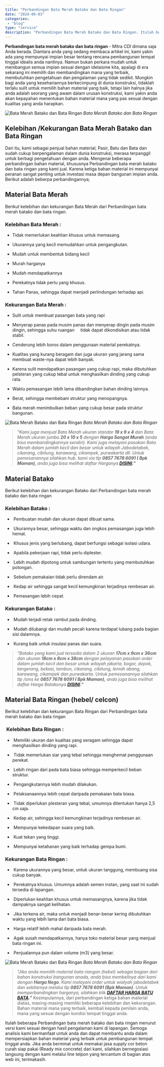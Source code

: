 ```yaml
---
title: "Perbandingan Bata Merah Batako dan Bata Ringan"
date: "2024-09-03"
categories:
 - "blog"
type: "service"
description: "Perbandingan Bata Merah Batako dan Bata Ringan. Itulah beberapa Perbandingan bata merah batako dan bata ringan menurut versi kami sesuai dengan hasil pengala..."
---
```


**Perbandingan bata merah batako dan bata ringan** - Mitra _CDI_ dimana saja Anda berada. Diantara anda yang sedang membaca artikel ini, kami yakin ada yang mempunyai impian besar tentang rencana pembangunan tempat tinggal idealis anda nantinya. Namun bukan perkara mudah untuk membangun semua impian sesuai dengan idelaisme kita, apalagi di era sekarang ini memilih dan membandingkan mana yang terbaik, membutuhkan pengetahuan dan pengalaman yang tidak sedikit. Mungkin bagi anda yang kesehariannya berkecimpung di dunia konstruksi, tidaklah terlalu sulit untuk memilih bahan material yang baik, tetapi lain halnya jika anda adalah seorang yang awam dalam urusan konstruksi, kami yakin anda akan kepayahan menentukan bahan material mana yang pas sesuai dengan kualitas yang anda harapkan.

![Bata Merah Batako dan Bata Ringan](/images/blog/batako.jpg)
*Bata Merah Batako dan Bata Ringan*

 ## Kelebihan /Kekurangan Bata Merah Batako dan Bata Ringan

Dari itu, kami sebagai penjual bahan material; Pasir, Batu dan Bata dan sudah cukup berpengalaman dalam dunia konstruksi, merasa terpanggil untuk berbagi pengetahuan dengan anda. Mengenai beberapa perbandingan bahan material, khususnya Perbandingan bata merah batako dan bata ringan yang kami jual. Karena ketiga bahan material ini mempunyai peranan sangat penting untuk investasi masa depan bangunan impian anda. Berikut adalah beberpa perbandingannya;

 ## Material Bata Merah

Berikut kelebihan dan kekurangan Bata Merah dari Perbandingan bata merah batako dan bata ringan.

### **Kelebihan Bata Merah :**

- Tidak memerlukan keahlian khusus untuk memasang.

- Ukurannya yang kecil memudahkan untuk pengangkutan.

- Mudah untuk membentuk bidang kecil
- Murah harganya
- Mudah mendapatkannya
- Perekatnya tidak perlu yang khusus.

- Tahan Panas, sehingga dapat menjadi perlindungan terhadap api.

### **Kekurangan Bata Merah :**

- Sulit untuk membuat pasangan bata yang rapi
- Menyerap panas pada musim panas dan menyerap dingin pada musim dingin, sehingga suhu ruangan     tidak dapat dikondisikan atau tidak stabil.

- Cenderung lebih boros dalam penggunaan material perekatnya.

- Kualitas yang kurang beragam dan juga ukuran yang jarang sama membuat waste-nya dapat lebih banyak.

- Karena sulit mendapatkan pasangan yang cukup rapi, maka dibutuhkan pelsteran yang cukup tebal untuk menghasilkan dinding yang cukup rata.

- Waktu pemasangan lebih lama dibandingkan bahan dinding lainnya.

- Berat, sehingga membebani struktur yang menopangnya.

- Bata merah menimbulkan beban yang cukup besar pada struktur bangunan.

![Bata Merah Batako dan Bata Ringan](/images/blog/bata-merah-3.jpg)
*Bata Merah Batako dan Bata Ringan*

> _"Kami juga menjual Bata Merah ukuran standar **19 x 9 x 4** dan Bata Merah ukuran jumbo **20 x 10 x 5** dengan **Harga Sangat Murah** (anda bisa membandingkannya sendiri). Kami juga melayani pasokan Bata Merah dalam jumlah kecil dan besar untuk wilayah Jabodetabek, cikarang, cibitung, karawang, cikampek, purwakarta dll. Untuk pemesanannya silahkan hub. kami via tlp **0857 7678 6091 ( Bpk Maman),** anda juga bisa melihat daftar Harganya **[DISINI](/blog/daftar-harga-material-pasir-dan-batu-terlengkap)."**_

 ## **Material Batako**

Berikut kelebihan dan kekurangan Batako dari Perbandingan bata merah batako dan bata ringan
### **Kelebihan Batako :**

-  Pembuatan mudah dan ukuran dapat dibuat sama.

-  Ukurannya besar, sehingga waktu dan ongkos pemasangan juga lebih hemat.

-  Khusus jenis yang berlubang, dapat berfungsi sebagai isolasi udara.

-  Apabila pekerjaan rapi, tidak perlu diplester.

-  Lebih mudah dipotong untuk sambungan tertentu yang membutuhkan potongan.

-  Sebelum pemakaian tidak perlu direndam air.

-  Kedap air sehingga sangat kecil kemungkinan terjadinya rembesan air.

-  Pemasangan lebih cepat.

### **Kekurangan Batako :**

-  Mudah terjadi retak rambut pada dinding.

-  Mudah dilubangi dan mudah pecah karena terdapat lubang pada bagian sisi dalamnya.

-  Kurang baik untuk insulasi panas dan suara.

> _"Batako yang kami jual tersedia dalam 2 ukuran **17cm x 9cm x 36cm** dan ukuran **18cm x 8cm x 38cm** dengan pelayanan pasokan order dalam jumlah kecil dan besar untuk wilayah jakarta, bogor, depok, tangerang, bekasi, tambun, cikarang, cibitung, lemah abang, karawang, cikampek dan purwakarta. Untuk pemesanannya silahkan tlp /sms ke **0857 7678 6091 ( Bpk Maman),** anda juga bisa melihat daftar Harga Batakonya **[DISINI](/blog/daftar-harga-material-pasir-dan-batu-terlengkap)."**_

 ## Material Bata Ringan (hebel/ celcon)

Berikut kelebihan dan kekurangan Bata Ringan dari Perbandingan bata merah batako dan bata ringan
###  **Kelebihan Bata Ringan :**

-  Memiliki ukuran dan kualitas yang seragam sehingga dapat menghasilkan dinding yang rapi.

-  Tidak memerlukan siar yang tebal sehingga menghemat penggunaan perekat.

-  Lebih ringan dari pada bata biasa sehingga memperkecil beban struktur.

-  Pengangkutannya lebih mudah dilakukan.

-  Pelaksanaannya lebih cepat daripada pemakaian bata biasa.

-  Tidak diperlukan plesteran yang tebal, umumnya ditentukan hanya 2,5 cm saja.

-  Kedap air, sehingga kecil kemungkinan terjadinya rembesan air.

-  Mempunyai kekedapan suara yang baik.

-  Kuat tekan yang tinggi.

-  Mempunyai ketahanan yang baik terhadap gempa bumi.

### **Kekurangan Bata Ringan :**

-  Karena ukurannya yang besar, untuk ukuran tanggung, membuang sisa cukup banyak.

-  Perekatnya khusus. Umumnya adalah semen instan, yang saat ini sudah tersedia di lapangan.

-  Diperlukan keahlian khusus untuk memasangnya, karena jika tidak dampaknya sangat kelihatan.

-  Jika terkena air, maka untuk menjadi benar-benar kering dibutuhkan waktu yang lebih lama dari bata biasa.

-  Harga relatif lebih mahal daripada bata merah.

-  Agak susah mendapatkannya, hanya toko material besar yang menjual bata ringan ini.

-  Penjualannya pun dalam volume (m3) yang besar.

![Bata Merah Batako dan Bata Ringan](/images/blog/jual-hebel-2.jpg)
*Bata Merah Batako dan Bata Ringan*

> _"Jika anda memilih material bata riangan (hebel) sebagai bagian dari bahan konstruksi bangunan anada, anda bisa membelinya dari kami dengan **Harga Nego**. Kami melayani order untuk wialyah jabodetabek dan sekitarnya melalui tlp **0857 7678 6091 (Bpk Maman)**. Untuk memperbandingkan harganya, silahkan klik **[DAFTAR HARGA BATU BATA](/blog/daftar-harga-material-pasir-dan-batu-terlengkap)."**_
Kesimpulannya, dari perbandingan ketiga bahan material diatas, masing-masing memiliki beberapa kelebihan dan kekurangan. Bahan material mana yang terbaik, kembali kepada penilain anda, mana yang sesuai dengan kondisi tempat tinggal anda.

Itulah beberapa Perbandingan bata merah batako dan bata ringan menurut versi kami sesuai dengan hasil pengalaman kami di lapangan. Semoga analisis kami bermanfaat untuk anda dan dapat membantu anda dalam mempersiapkan bahan material yang terbaik untuk pembangunan tempat tinggal anda. Jika anda berminat untuk memakai jasa supply cor beton curah siap pakai (Ready mix concrete) dari kami, silahkan bernegosiasi langsung dengan kami melalui line telpon yang tercantum di bagian atas web ini, terimakasih.

